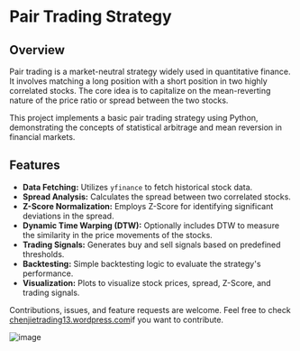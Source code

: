 # Pair Trading Strategy

## Overview

Pair trading is a market-neutral strategy widely used in quantitative finance. It involves matching a long position with a short position in two highly correlated stocks. The core idea is to capitalize on the mean-reverting nature of the price ratio or spread between the two stocks.

This project implements a basic pair trading strategy using Python, demonstrating the concepts of statistical arbitrage and mean reversion in financial markets.

## Features

- **Data Fetching:** Utilizes `yfinance` to fetch historical stock data.
- **Spread Analysis:** Calculates the spread between two correlated stocks.
- **Z-Score Normalization:** Employs Z-Score for identifying significant deviations in the spread.
- **Dynamic Time Warping (DTW):** Optionally includes DTW to measure the similarity in the price movements of the stocks.
- **Trading Signals:** Generates buy and sell signals based on predefined thresholds.
- **Backtesting:** Simple backtesting logic to evaluate the strategy's performance.
- **Visualization:** Plots to visualize stock prices, spread, Z-Score, and trading signals.

Contributions, issues, and feature requests are welcome. Feel free to check [chenjietrading13.wordpress.com](https://chenjietrading13.wordpress.com/)if you want to contribute.



![image](https://github.com/chenenen13/Pair-trading/assets/122288399/6e42c54f-7dc0-4be5-a441-6ed0e1a1fa27)
